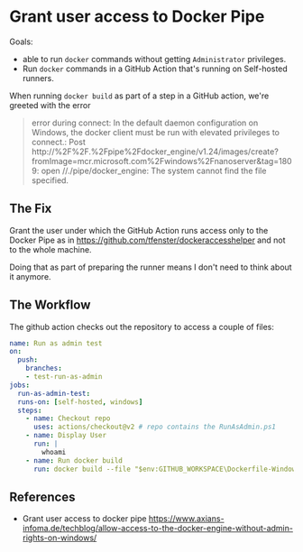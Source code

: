 # Grant user access to Docker Pipe

Goals:

- able to run `docker` commands without getting `Administrator` privileges.
- Run `docker` commands in a GitHub Action that's running on Self-hosted runners.

When running `docker build` as part of a step in a GitHub action, we're greeted with the error

> error during connect: In the default daemon configuration on Windows, the docker client must be run with elevated privileges to connect.: Post http://%2F%2F.%2Fpipe%2Fdocker_engine/v1.24/images/create?fromImage=mcr.microsoft.com%2Fwindows%2Fnanoserver&tag=1809: open //./pipe/docker_engine: The system cannot find the file specified.

## The Fix

Grant the user under which the GitHub Action runs access only to the Docker Pipe
as in <https://github.com/tfenster/dockeraccesshelper>
and not to the whole machine.

Doing that as part of preparing the runner means I don't need to think about it anymore.

## The Workflow

The github action checks out the repository to access a couple of files:

```yml
name: Run as admin test
on:
  push:
    branches:
    - test-run-as-admin
jobs:
  run-as-admin-test:
  runs-on: [self-hosted, windows]
  steps:
    - name: Checkout repo
      uses: actions/checkout@v2 # repo contains the RunAsAdmin.ps1
    - name: Display User
      run: |
        whoami
    - name: Run docker build
      run: docker build --file "$env:GITHUB_WORKSPACE\Dockerfile-Windows" --tag localhost:5000/mydockerapp:0.0.1
```

## References

- Grant user access to docker pipe <https://www.axians-infoma.de/techblog/allow-access-to-the-docker-engine-without-admin-rights-on-windows/>
